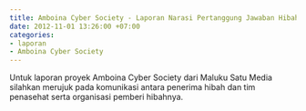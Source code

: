 ```yaml
---
title: Amboina Cyber Society - Laporan Narasi Pertanggung Jawaban Hibah Termin I
date: 2012-11-01 13:26:00 +07:00
categories:
- laporan
- Amboina Cyber Society
---
```


Untuk laporan proyek Amboina Cyber Society dari Maluku Satu Media silahkan merujuk pada komunikasi antara penerima hibah dan tim penasehat serta organisasi pemberi hibahnya.